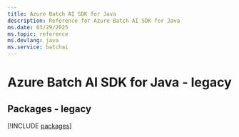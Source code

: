 ```yaml
---
title: Azure Batch AI SDK for Java
description: Reference for Azure Batch AI SDK for Java
ms.date: 03/29/2025
ms.topic: reference
ms.devlang: java
ms.service: batchai
---
```

# Azure Batch AI SDK for Java - legacy
## Packages - legacy
[!INCLUDE [packages](batch-ai-index.md)]